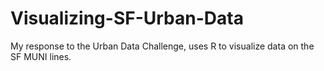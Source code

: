 Visualizing-SF-Urban-Data
=========================

My response to the Urban Data Challenge, uses R to visualize data on the SF MUNI lines.